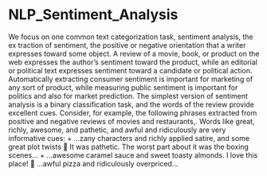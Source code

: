 # NLP_Sentiment_Analysis
We focus on one common text categorization task, sentiment analysis, the ex traction of sentiment, the positive or negative orientation that a writer expresses toward some object. A review of a movie, book, or product on the web expresses the author’s sentiment toward the product, while an editorial or political text expresses sentiment toward a candidate or political action. Automatically extracting consumer
sentiment is important for marketing of any sort of product, while measuring public sentiment is important for politics and also for market prediction. The simplest version of sentiment analysis is a binary classification task, and the words of the review provide excellent cues. Consider, for example, the following phrases extracted from positive and negative reviews of movies and restaurants,. Words like great, richly, awesome, and pathetic, and awful and ridiculously are very informative cues: + ...zany characters and richly applied satire, and some great plot twists 􀀀 It was pathetic. The worst part about it was the boxing scenes... + ...awesome caramel sauce and sweet toasty almonds. I love this place! 􀀀 ...awful pizza and ridiculously overpriced... 
